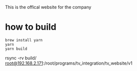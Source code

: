 This is the offical website for the company
# how to build
```
brew install yarn
yarn
yarn build
```
rsync -rv build/ root@192.168.2.171:/root/programs/tv_integration/tv_website/v1